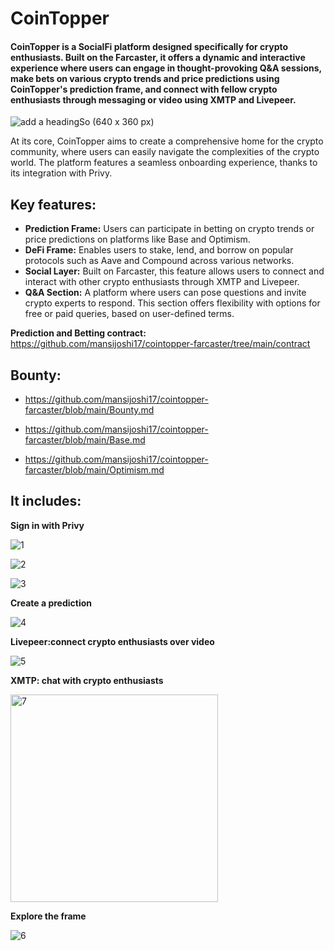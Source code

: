 # CoinTopper

#### CoinTopper is a SocialFi platform designed specifically for crypto enthusiasts. Built on the Farcaster, it offers a dynamic and interactive experience where users can engage in thought-provoking Q&A sessions, make bets on various crypto trends and price predictions using CoinTopper's prediction frame, and connect with fellow crypto enthusiasts through messaging or video using XMTP and Livepeer. 

![add a headingSo (640 x 360 px)](https://github.com/Disha1998/Cointopper-Farcaster.README/assets/69969675/2de9733e-bafb-4ca0-8724-7b9326a29134?raw=true)


At its core, CoinTopper aims to create a comprehensive home for the crypto community, where users can easily navigate the complexities of the crypto world. The platform features a seamless onboarding experience, thanks to its integration with Privy. 



## Key features:
- **Prediction Frame:** Users can participate in betting on crypto trends or price predictions on platforms like Base and Optimism.
- **DeFi Frame:** Enables users to stake, lend, and borrow on popular protocols such as Aave and Compound across various networks.
- **Social Layer:** Built on Farcaster, this feature allows users to connect and interact with other crypto enthusiasts through XMTP and Livepeer.
- **Q&A Section:** A platform where users can pose questions and invite crypto experts to respond. This section offers flexibility with options for free or paid queries, based on user-defined terms.


**Prediction and Betting contract:**  https://github.com/mansijoshi17/cointopper-farcaster/tree/main/contract


## Bounty: 

- https://github.com/mansijoshi17/cointopper-farcaster/blob/main/Bounty.md
  
- https://github.com/mansijoshi17/cointopper-farcaster/blob/main/Base.md
  
- https://github.com/mansijoshi17/cointopper-farcaster/blob/main/Optimism.md


## It includes:

**Sign in with Privy** 

![1](https://github.com/Disha1998/Cointopper-Farcaster.README/assets/69969675/3e081f3f-5263-42c2-9af1-04f81607a245)

![2](https://github.com/Disha1998/Cointopper-Farcaster.README/assets/69969675/5e7f1ddb-0d6f-4c80-aece-47b75a744053)

![3](https://github.com/Disha1998/Cointopper-Farcaster.README/assets/69969675/3b9ae6ab-334b-4311-883d-fb60b4841e7a)


**Create a prediction**

![4](https://github.com/Disha1998/Cointopper-Farcaster.README/assets/69969675/1624f270-db71-4186-b26c-ba2821d05c48)


**Livepeer:connect crypto enthusiasts over video**

![5 ](https://github.com/Disha1998/Cointopper-Farcaster.README/assets/69969675/92e19aa7-9905-403a-b41d-6052b820c2bb)


**XMTP: chat with crypto enthusiasts**

<img width="332" alt="7" src="https://github.com/Disha1998/Cointopper-Farcaster.README/assets/69969675/2021ef49-3159-4bf7-b3bc-d54ef2502c7d">

**Explore the frame**

![6](https://github.com/Disha1998/Cointopper-Farcaster.README/assets/69969675/b2ee2535-2f0c-42e2-92fa-61fb5f32fad3)



